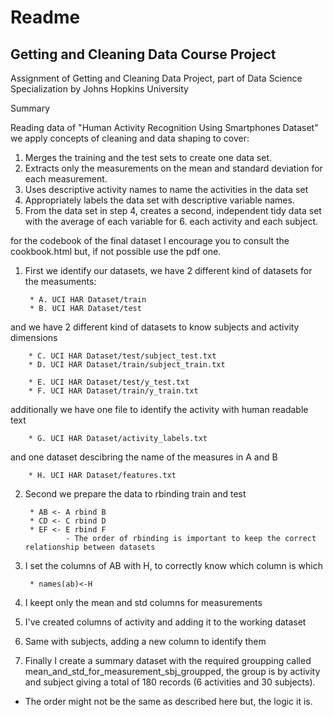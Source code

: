 # Readme #
## Getting and Cleaning Data Course Project

Assignment of Getting and Cleaning Data Project, part of Data Science Specialization by Johns Hopkins University

Summary

Reading data of "Human Activity Recognition Using Smartphones Dataset" we apply concepts of cleaning and data shaping to cover: 

1. Merges the training and the test sets to create one data set.
2. Extracts only the measurements on the mean and standard deviation for each measurement. 
3. Uses descriptive activity names to name the activities in the data set
4. Appropriately labels the data set with descriptive variable names. 
5. From the data set in step 4, creates a second, independent tidy data set with the average of each variable for 6. each activity and each subject.

for the codebook of the final dataset I encourage you to consult the cookbook.html but, if not possible use the pdf one.

1. First we identify our datasets, we have 2 different kind of datasets for the measuments:

        * A. UCI HAR Dataset/train
        * B. UCI HAR Dataset/test

and we have 2 different kind of datasets to know subjects and activity dimensions

        * C. UCI HAR Dataset/test/subject_test.txt
        * D. UCI HAR Dataset/train/subject_train.txt

        * E. UCI HAR Dataset/test/y_test.txt
        * F. UCI HAR Dataset/train/y_train.txt

additionally we have one file to identify the activity with human readable text

        * G. UCI HAR Dataset/activity_labels.txt
        
and one dataset descibring the name of the measures in A and B

        * H. UCI HAR Dataset/features.txt

2. Second we prepare the data to rbinding train and test

        * AB <- A rbind B
        * CD <- C rbind D
        * EF <- E rbind F
                - The order of rbinding is important to keep the correct relationship between datasets


3. I set the columns of AB with H, to correctly know which column is which

        * names(ab)<-H

4. I keept only the mean and std columns for measurements

5. I've created columns of activity and adding it to the working dataset

6. Same with subjects, adding a new column to identify them

7. Finally I create a summary dataset with the required groupping called mean_and_std_for_measurement_sbj_groupped, the group is by activity and subject giving a total of 180 records (6 activities and 30 subjects). 




* The order might not be the same as described here but, the logic it is.



